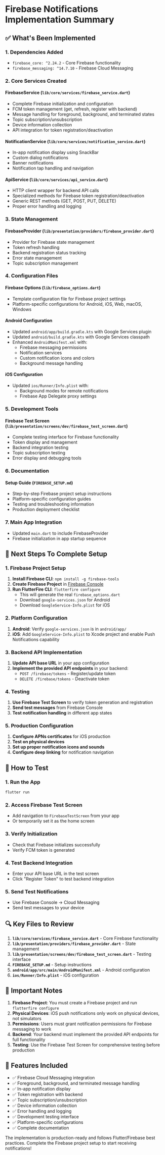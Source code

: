 # Firebase Notifications Implementation Summary

## ✅ What's Been Implemented

### 1. Dependencies Added

- `firebase_core: ^2.24.2` - Core Firebase functionality
- `firebase_messaging: ^14.7.10` - Firebase Cloud Messaging

### 2. Core Services Created

#### FirebaseService (`lib/core/services/firebase_service.dart`)

- Complete Firebase initialization and configuration
- FCM token management (get, refresh, register with backend)
- Message handling for foreground, background, and terminated states
- Topic subscription/unsubscription
- Device information collection
- API integration for token registration/deactivation

#### NotificationService (`lib/core/services/notification_service.dart`)

- In-app notification display using SnackBar
- Custom dialog notifications
- Banner notifications
- Notification tap handling and navigation

#### ApiService (`lib/core/services/api_service.dart`)

- HTTP client wrapper for backend API calls
- Specialized methods for Firebase token registration/deactivation
- Generic REST methods (GET, POST, PUT, DELETE)
- Proper error handling and logging

### 3. State Management

#### FirebaseProvider (`lib/presentation/providers/firebase_provider.dart`)

- Provider for Firebase state management
- Token refresh handling
- Backend registration status tracking
- Error state management
- Topic subscription management

### 4. Configuration Files

#### Firebase Options (`lib/firebase_options.dart`)

- Template configuration file for Firebase project settings
- Platform-specific configurations for Android, iOS, Web, macOS, Windows

#### Android Configuration

- Updated `android/app/build.gradle.kts` with Google Services plugin
- Updated `android/build.gradle.kts` with Google Services classpath
- Enhanced `AndroidManifest.xml` with:
  - Firebase messaging permissions
  - Notification services
  - Custom notification icons and colors
  - Background message handling

#### iOS Configuration

- Updated `ios/Runner/Info.plist` with:
  - Background modes for remote notifications
  - Firebase App Delegate proxy settings

### 5. Development Tools

#### Firebase Test Screen (`lib/presentation/screens/dev/firebase_test_screen.dart`)

- Complete testing interface for Firebase functionality
- Token display and management
- Backend integration testing
- Topic subscription testing
- Error display and debugging tools

### 6. Documentation

#### Setup Guide (`FIREBASE_SETUP.md`)

- Step-by-step Firebase project setup instructions
- Platform-specific configuration guides
- Testing and troubleshooting information
- Production deployment checklist

### 7. Main App Integration

- Updated `main.dart` to include FirebaseProvider
- Firebase initialization in app startup sequence

## 🔧 Next Steps To Complete Setup

### 1. Firebase Project Setup

1. **Install Firebase CLI**: `npm install -g firebase-tools`
2. **Create Firebase Project** in [Firebase Console](https://console.firebase.google.com/)
3. **Run FlutterFire CLI**: `flutterfire configure`
   - This will generate the real `firebase_options.dart`
   - Download `google-services.json` for Android
   - Download `GoogleService-Info.plist` for iOS

### 2. Platform Configuration

1. **Android**: Verify `google-services.json` is in `android/app/`
2. **iOS**: Add `GoogleService-Info.plist` to Xcode project and enable Push Notifications capability

### 3. Backend API Implementation

1. **Update API base URL** in your app configuration
2. **Implement the provided API endpoints** in your backend:
   - `POST /firebase/tokens` - Register/update token
   - `DELETE /firebase/tokens` - Deactivate token

### 4. Testing

1. **Use Firebase Test Screen** to verify token generation and registration
2. **Send test messages** from Firebase Console
3. **Test notification handling** in different app states

### 5. Production Configuration

1. **Configure APNs certificates** for iOS production
2. **Test on physical devices**
3. **Set up proper notification icons and sounds**
4. **Configure deep linking** for notification navigation

## 📱 How to Test

### 1. Run the App

```bash
flutter run
```

### 2. Access Firebase Test Screen

- Add navigation to `FirebaseTestScreen` from your app
- Or temporarily set it as the home screen

### 3. Verify Initialization

- Check that Firebase initializes successfully
- Verify FCM token is generated

### 4. Test Backend Integration

- Enter your API base URL in the test screen
- Click "Register Token" to test backend integration

### 5. Send Test Notifications

- Use Firebase Console → Cloud Messaging
- Send test messages to your device

## 🔍 Key Files to Review

1. **`lib/core/services/firebase_service.dart`** - Core Firebase functionality
2. **`lib/presentation/providers/firebase_provider.dart`** - State management
3. **`lib/presentation/screens/dev/firebase_test_screen.dart`** - Testing interface
4. **`FIREBASE_SETUP.md`** - Setup instructions
5. **`android/app/src/main/AndroidManifest.xml`** - Android configuration
6. **`ios/Runner/Info.plist`** - iOS configuration

## 🚨 Important Notes

1. **Firebase Project**: You must create a Firebase project and run `flutterfire configure`
2. **Physical Devices**: iOS push notifications only work on physical devices, not simulators
3. **Permissions**: Users must grant notification permissions for Firebase messaging to work
4. **Backend**: Your backend must implement the provided API endpoints for full functionality
5. **Testing**: Use the Firebase Test Screen for comprehensive testing before production

## 🎯 Features Included

- ✅ Firebase Cloud Messaging integration
- ✅ Foreground, background, and terminated message handling
- ✅ In-app notification display
- ✅ Token registration with backend
- ✅ Topic subscription/unsubscription
- ✅ Device information collection
- ✅ Error handling and logging
- ✅ Development testing interface
- ✅ Platform-specific configurations
- ✅ Complete documentation

The implementation is production-ready and follows Flutter/Firebase best practices. Complete the Firebase project setup to start receiving notifications!
